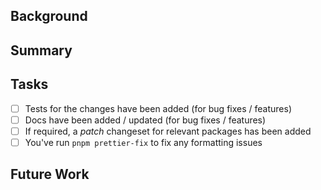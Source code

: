 <!--
Welcome to contributing to AI TOOLKIT! We're excited to see your changes.

We suggest you read the following contributing guide we've created before submitting:

https://github.com/khulnasoft/ai-toolkit/blob/main/CONTRIBUTING.md
-->

## Background

<!-- Why was this necessary? -->

## Summary

<!-- What did you change? -->

## Tasks

<!-- Please check if the PR fulfills the following requirements: -->

- [ ] Tests for the changes have been added (for bug fixes / features)
- [ ] Docs have been added / updated (for bug fixes / features)
- [ ] If required, a _patch_ changeset for relevant packages has been added
- [ ] You've run `pnpm prettier-fix` to fix any formatting issues

## Future Work

<!-- Feel free to mention things not covered by this PR that can be done in future PRs -->
